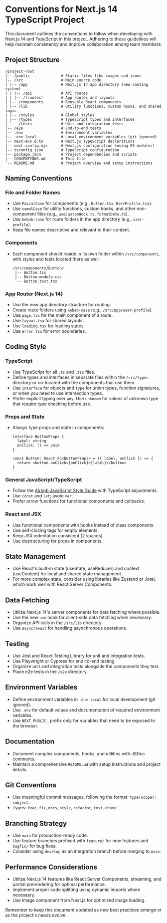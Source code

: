 # Conventions for Next.js 14 TypeScript Project

This document outlines the conventions to follow when developing with Next.js 14 and TypeScript in this project. Adhering to these guidelines will help maintain consistency and improve collaboration among team members.

## Project Structure

```
/project-root
|-- /public              # Static files like images and icons
|-- /src                 # Main source code
| |-- /app               # Next.js 14 app directory (new routing system)
| | |-- /api             # API routes
| | |-- /(routes)        # App routes and layouts
| |-- /components        # Reusable React components
| |-- /lib               # Utility functions, custom hooks, and shared logic
| |-- /styles            # Global styles
| |-- /types             # TypeScript types and interfaces
| `-- /tests             # Unit and integration tests
|-- /e2e                 # End-to-end tests
|-- .env                 # Environment variables
|-- .env.local           # Local environment variables (git ignored)
|-- next-env.d.ts        # Next.js TypeScript declarations
|-- next.config.mjs      # Next.js configuration (using ES modules)
|-- tsconfig.json        # TypeScript configuration
|-- package.json         # Project dependencies and scripts
|-- CONVENTIONS.md       # This file
`-- README.md            # Project overview and setup instructions
```

## Naming Conventions

### File and Folder Names

- Use `PascalCase` for components (e.g., `Button.tsx`, `UserProfile.tsx`).
- Use `camelCase` for utility functions, custom hooks, and other non-component files (e.g., `useCustomHook.ts`, `formatDate.ts`).
- Use `kebab-case` for route folders in the app directory (e.g., `user-profile`).
- Keep file names descriptive and relevant to their content.

### Components

- Each component should reside in its own folder within `/src/components`, with styles and tests located there as well:

  ```
  /src/components/Button/
   |-- Button.tsx
   |-- Button.module.css
   `-- Button.test.tsx
  ```

### App Router (Next.js 14)

- Use the new app directory structure for routing.
- Create route folders using `kebab-case` (e.g., `/src/app/user-profile`).
- Use `page.tsx` for the main component of a route.
- Use `layout.tsx` for shared layouts.
- Use `loading.tsx` for loading states.
- Use `error.tsx` for error boundaries.

## Coding Style

### TypeScript

- Use TypeScript for all `.ts` and `.tsx` files.
- Define types and interfaces in separate files within the `/src/types` directory or co-located with the components that use them.
- Use `interface` for objects and `type` for union types, function signatures, or when you need to use intersection types.
- Prefer explicit typing over `any`. Use `unknown` for values of unknown type that require type checking before use.

### Props and State

- Always type props and state in components:

  ```tsx
  interface ButtonProps {
    label: string
    onClick: () => void
  }

  const Button: React.FC<ButtonProps> = ({ label, onClick }) => {
    return <button onClick={onClick}>{label}</button>
  }
  ```

### General JavaScript/TypeScript

- Follow the [Airbnb JavaScript Style Guide](https://github.com/airbnb/javascript) with TypeScript adjustments.
- Use `const` and `let`; avoid `var`.
- Prefer arrow functions for functional components and callbacks.

### React and JSX

- Use functional components with hooks instead of class components.
- Use self-closing tags for empty elements.
- Keep JSX indentation consistent (2 spaces).
- Use destructuring for props in components.

## State Management

- Use React's built-in state (useState, useReducer) and context (useContext) for local and shared state management.
- For more complex state, consider using libraries like Zustand or Jotai, which work well with React Server Components.

## Data Fetching

- Utilize Next.js 14's server components for data fetching where possible.
- Use the new `use` hook for client-side data fetching when necessary.
- Organize API calls in the `/src/lib` directory.
- Use `async/await` for handling asynchronous operations.

## Testing

- Use Jest and React Testing Library for unit and integration tests.
- Use Playwright or Cypress for end-to-end testing.
- Organize unit and integration tests alongside the components they test.
- Place e2e tests in the `/e2e` directory.

## Environment Variables

- Define environment variables in `.env.local` for local development (git ignored).
- Use `.env` for default values and documentation of required environment variables.
- Use `NEXT_PUBLIC_` prefix only for variables that need to be exposed to the browser.

## Documentation

- Document complex components, hooks, and utilities with JSDoc comments.
- Maintain a comprehensive `README.md` with setup instructions and project details.

## Git Conventions

- Use meaningful commit messages, following the format: `type(scope): subject`.
- Types: `feat`, `fix`, `docs`, `style`, `refactor`, `test`, `chore`.

## Branching Strategy

- Use `main` for production-ready code.
- Use feature branches prefixed with `feature/` for new features and `bugfix/` for bug fixes.
- Consider using `develop` as an integration branch before merging to `main`.

## Performance Considerations

- Utilize Next.js 14 features like React Server Components, streaming, and partial prerendering for optimal performance.
- Implement proper code splitting using dynamic imports where necessary.
- Use Image component from Next.js for optimized image loading.

Remember to keep this document updated as new best practices emerge or as the project's needs evolve.
